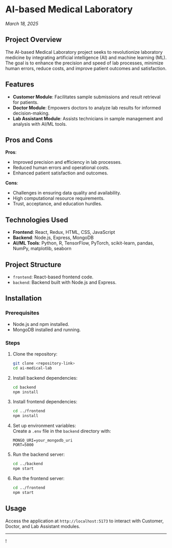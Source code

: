

# AI-based Medical Laboratory  
*March 18, 2025*  

## Project Overview  
The AI-based Medical Laboratory project seeks to revolutionize laboratory medicine by integrating artificial intelligence (AI) and machine learning (ML). The goal is to enhance the precision and speed of lab processes, minimize human errors, reduce costs, and improve patient outcomes and satisfaction.  

## Features  
- **Customer Module**: Facilitates sample submissions and result retrieval for patients.  
- **Doctor Module**: Empowers doctors to analyze lab results for informed decision-making.  
- **Lab Assistant Module**: Assists technicians in sample management and analysis with AI/ML tools.  

## Pros and Cons  

**Pros**:  
- Improved precision and efficiency in lab processes.  
- Reduced human errors and operational costs.  
- Enhanced patient satisfaction and outcomes.  

**Cons**:  
- Challenges in ensuring data quality and availability.  
- High computational resource requirements.  
- Trust, acceptance, and education hurdles.  

## Technologies Used  
- **Frontend**: React, Redux, HTML, CSS, JavaScript  
- **Backend**: Node.js, Express, MongoDB  
- **AI/ML Tools**: Python, R, TensorFlow, PyTorch, scikit-learn, pandas, NumPy, matplotlib, seaborn  

## Project Structure  
- `frontend`: React-based frontend code.  
- `backend`: Backend built with Node.js and Express.  

## Installation  

### Prerequisites  
- Node.js and npm installed.  
- MongoDB installed and running.  

### Steps  

1. Clone the repository:  
   ```bash  
   git clone <repository-link>  
   cd ai-medical-lab  
   ```  

2. Install backend dependencies:  
   ```bash  
   cd backend  
   npm install  
   ```  

3. Install frontend dependencies:  
   ```bash  
   cd ../frontend  
   npm install  
   ```  

4. Set up environment variables:  
   Create a `.env` file in the `backend` directory with:  
   ```text  
   MONGO_URI=your_mongodb_uri  
   PORT=5000  
   ```  

5. Run the backend server:  
   ```bash  
   cd ../backend  
   npm start  
   ```  

6. Run the frontend server:  
   ```bash  
   cd ../frontend  
   npm start  
   ```  

## Usage  
Access the application at `http://localhost:5173` to interact with Customer, Doctor, and Lab Assistant modules.  

---  
!
